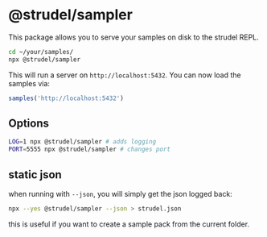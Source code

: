 # @strudel/sampler

This package allows you to serve your samples on disk to the strudel REPL. 

```sh
cd ~/your/samples/ 
npx @strudel/sampler
```

This will run a server on `http://localhost:5432`. 
You can now load the samples via:

```js
samples('http://localhost:5432')
```

## Options

```sh
LOG=1 npx @strudel/sampler # adds logging
PORT=5555 npx @strudel/sampler # changes port
```

## static json

when running with `--json`, you will simply get the json logged back:

```sh
npx --yes @strudel/sampler --json > strudel.json
```

this is useful if you want to create a sample pack from the current folder.